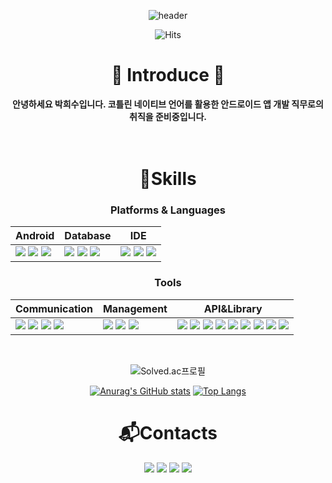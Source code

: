 <div align="center">
  
![header](https://capsule-render.vercel.app/api?type=waving&color=timeAuto&text=heesoo-park%20github&fontColor=FFFFFF&desc=Android&descAlign=83&descAlignY=80)

![Hits](https://hits.seeyoufarm.com/api/count/incr/badge.svg?url=https%3A%2F%2Fgithub.com%2Fheesoo-park&count_bg=%2379C83D&title_bg=%23555555&icon=&icon_color=%23E7E7E7&title=hits&edge_flat=false)

# 🙌 Introduce 🙌 
<b> 안녕하세요 박희수입니다. 코틀린 네이티브 언어를 활용한 안드로이드 앱 개발 직무로의 취직을 준비중입니다. </b>    
<br>
<br>



# 💪Skills
### Platforms & Languages

| Android | Database | IDE |
| --- | --- | --- |
|  <span><img src="https://img.shields.io/badge/JAVA-%23ED8B00.svg?style=for-the-badge&logo=JAVA&logoColor=white&style=Flat"/></span> <span><img src="https://img.shields.io/badge/Kotlin-%237F52FF.svg?&style=for-the-badge&logo=Kotlin&logoColor=white&style=Flat"/></span> <span><img src="https://img.shields.io/badge/Flutter-%2302569B.svg?&style=for-the-badge&logo=Flutter&logoColor=white&style=Flat"/></span> | <span><img src="https://img.shields.io/badge/Firebase-%23FFCA28.svg?&style=for-the-badge&logo=Firebase&logoColor=white&style=Flat"/></span> <span><img src="https://img.shields.io/badge/Room-%230F9D58.svg?&style=for-the-badge&logo=Room&logoColor=white&style=Flat"/></span> <span><img src="https://img.shields.io/badge/Hive-%230F9D58.svg?&style=for-the-badge&style=Flat"/></span> | <span><img src="https://img.shields.io/badge/Android Studio-%233DDC84.svg?&style=for-the-badge&logo=Android Studio&logoColor=white&style=Flat"/></span> <span><img src="https://img.shields.io/badge/Visual Studio Code-%23007ACC.svg?&style=for-the-badge&logo=Visual Studio Code&logoColor=white&style=Flat"/></span> <span><img src="https://img.shields.io/badge/Postman-%235C2D91.svg?&style=for-the-badge&logo=Postman&logoColor=white&style=Flat"/></span> |

### Tools

| Communication | Management | API&Library |
| --- | --- | --- |
| <span><img src="https://img.shields.io/badge/Slack-4A154B.svg?style=round-square&logo=Slack&logoColor=white"/></span> <span><img src="https://img.shields.io/badge/Discord-5865F2?style=round-square&logo=Discord&logoColor=white"/></span> <span><img src="https://img.shields.io/badge/Figma-%23F24E1E.svg?style=Flat&logo=Figma&logoColor=white"/></span> <span><img src="https://img.shields.io/badge/Zoom-2D8CFF?style=Flat&logo=zoom&logoColor=white"/></span> | <span><img src="https://img.shields.io/badge/Git-F05032?style=round-square&logo=Git&logoColor=white"/></span> <span><img src="https://img.shields.io/badge/GitHub-181717?style=round-square&logo=GitHub&logoColor=white"/></span> <span><img src="https://img.shields.io/badge/Gradle-02303A?style=round-square&logo=Gradle&logoColor=white"/></span> | <span><img src="https://img.shields.io/badge/-REST-006600"/><span> <span><img src="https://img.shields.io/badge/-KakaoMap-yellow"/></span> <span><img src="https://img.shields.io/badge/-NaverMap-green"/></span>  <span><img src="https://img.shields.io/badge/-JetPack-red"/></span> <span><img src="https://img.shields.io/badge/-공공데이터포털OpenAPI-%234479A1"/></span> <span><img src="https://img.shields.io/badge/Glide-%2318BED4.svg?&style=for-the-badge&logo=Glide&logoColor=white&style=Flat"/></span> <span><img src="https://img.shields.io/badge/Coil-%23000000.svg?&style=for-the-badge&logo=Coil&logoColor=white&style=Flat"/></span> <span><img src="https://img.shields.io/badge/-Gson-%231B1C30"/></span> <span><img src="https://img.shields.io/badge/-Retrofit-%23CC0000"/></span> |

</br>

![Solved.ac프로필](http://mazassumnida.wtf/api/generate_badge?boj=gksksla1emd)

[![Anurag's GitHub stats](https://github-readme-stats.vercel.app/api?username=heesoo-park&show_icons=true&theme=buefy&border_radius=20&line_height=40&include_all_commits=true)](https://github.com/anuraghazra/github-readme-stats)
[![Top Langs](https://github-readme-stats.vercel.app/api/top-langs/?username=heesoo-park&border_radius=20)](https://github.com/anuraghazra/github-readme-stats)

# 📬Contacts
<a href="https://retry-thinksubox.tistory.com/"><img src="https://img.shields.io/badge/Tistory-%23000000?style=for-the-badge&logo=Tistory&logoColor=white"/></a>
<a href="https://github.com/heesoo-park"><img src="https://img.shields.io/badge/GitHub-%23181717?style=for-the-badge&logo=GitHub&logoColor=white"/></a>
<a href="mailto:phs8505@gmail.com"><img src="https://img.shields.io/badge/phs8505@gmail.com-%23EA4335?style=for-the-badge&logo=Gmail&logoColor=white"/></a>
<a href="mailto:phs8505@naver.com"><img src="https://img.shields.io/badge/phs8505@naver.com-%2303C75A?style=for-the-badge&logo=Naver&logoColor=white"/></a>

</div>
<!--
**heesoo-park/heesoo-park** is a ✨ _special_ ✨ repository because its `README.md` (this file) appears on your GitHub profile.

Here are some ideas to get you started:

- 🔭 I’m currently working on ...
- 🌱 I’m currently learning ...
- 👯 I’m looking to collaborate on ...
- 🤔 I’m looking for help with ...
- 💬 Ask me about ...
- 📫 How to reach me: ...
- 😄 Pronouns: ...
- ⚡ Fun fact: ...
-->
